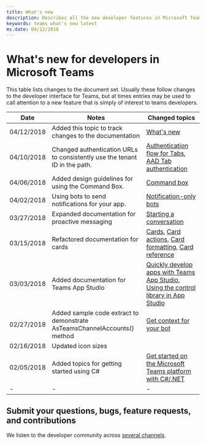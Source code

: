 ```yaml
---
title: What's new
description: Describes all the new developer features in Microsoft Teams
keywords: teams what's new latest
ms.date: 04/12/2018
---
```

# What's new for developers in Microsoft Teams

This table lists changes to the document set. Usually these follow changes to the developer interface for Teams, but at times entries may be used to call attention to a new feature that is simply of interest to teams developers.

| **Date** | **Notes** | **Changed topics** |
| - | - | - |
| 04/12/2018 | Added this topic to track changes to the documentation | [What's new](~/whats-new)|
| 04/10/2018 | Changed authentication URLs to consistently use the tenant ID in the path. | [Authentication flow for Tabs](~/concepts/authentication/auth-flow-tab), [AAD Tab authentication](~/concepts/authentication/auth-tab-AAD)|
| 04/06/2018 | Added design guidelines for using the Command Box.  |[Command box](~/resources/design/framework/command-box)|
| 04/02/2018 |Using bots to send notifications for your app. |[Notification-only bots](~/concepts/bots/bots-notification-only)|
| 03/27/2018 | Expanded documentation for proactive messaging |[Starting a conversation](./concepts/bots/bot-conversations/bots-conv-proactive)|
|03/15/2018 | Refactored documentation for cards |[Cards](~/concepts/cards/cards), [Card actions](~/concepts/cards/card-actions), [Card formatting](~/concepts/cards/card-format), [Card reference](~/concepts/cards/card-reference)|
|03/03/2018 | Added documentation for Teams App Studio |[Quickly develop apps with Teams App Studio](~/get-started/get-started-app-studio), [Using the control library in App Studio](~/get-started/app-studio-component-library)|
|02/27/2018 | Added sample code extract to demonstrate AsTeamsChannelAccounts() method |[Get context for your bot](~/concepts/bots/bots-context)|
|02/16/2018 | Updated icon sizes ||
|02/05/2018 | Added topics for getting started using C# |[Get started on the Microsoft Teams platform with C#/.NET](./get-started/get-started-dotnet)|
| - | - | - |

## Submit your questions, bugs, feature requests, and contributions

We listen to the developer community across [several channels](~/feedback).